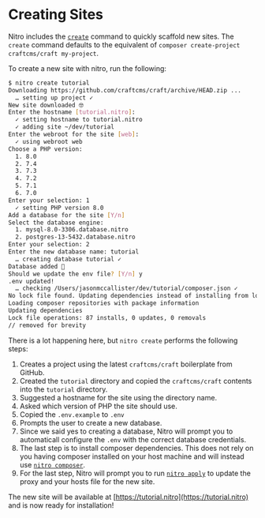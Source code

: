 # Creating Sites

Nitro includes the [`create`](commands.md#create) command to quickly scaffold new sites. The `create` command defaults to the equivalent of `composer create-project craftcms/craft my-project`.

To create a new site with nitro, run the following:

```bash
$ nitro create tutorial
Downloading https://github.com/craftcms/craft/archive/HEAD.zip ...
  … setting up project ✓
New site downloaded 🤓
Enter the hostname [tutorial.nitro]:
  ✓ setting hostname to tutorial.nitro
  ✓ adding site ~/dev/tutorial
Enter the webroot for the site [web]:
  ✓ using webroot web
Choose a PHP version:
  1. 8.0
  2. 7.4
  3. 7.3
  4. 7.2
  5. 7.1
  6. 7.0
Enter your selection: 1
  ✓ setting PHP version 8.0
Add a database for the site [Y/n]
Select the database engine:
  1. mysql-8.0-3306.database.nitro
  2. postgres-13-5432.database.nitro
Enter your selection: 2
Enter the new database name: tutorial
  … creating database tutorial ✓
Database added 💪
Should we update the env file? [Y/n] y
.env updated!
  … checking /Users/jasonmccallister/dev/tutorial/composer.json ✓
No lock file found. Updating dependencies instead of installing from lock file. Use composer update over composer install if you do not have a lock file.
Loading composer repositories with package information
Updating dependencies
Lock file operations: 87 installs, 0 updates, 0 removals
// removed for brevity
```

There is a lot happening here, but `nitro create` performs the following steps:

1. Creates a project using the latest `craftcms/craft` boilerplate from GitHub.
2. Created the `tutorial` directory and copied the `craftcms/craft` contents into the `tutorial` directory.
3. Suggested a hostname for the site using the directory name.
4. Asked which version of PHP the site should use.
5. Copied the `.env.example` to `.env`
6. Prompts the user to create a new database.
7. Since we said yes to creating a database, Nitro will prompt you to automaticall configure the `.env` with the correct database credentials.
8. The last step is to install composer dependencies. This does not rely on you having composer installed on your host machine and will instead use [`nitro composer`](commands.md#composer).
9. For the last step, Nitro will prompt you to run [`nitro apply`](commands.md#apply) to update the proxy and your hosts file for the new site.

The new site will be available at [https://tutorial.nitro](https://tutorial.nitro) and is now ready for installation!
